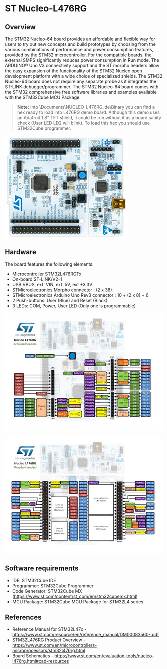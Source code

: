 # ST Nucleo-L476RG

## Overview

The STM32 Nucleo-64 board provides an affordable and flexible way for users to try out new concepts and build prototypes by choosing from the various combinations 
of performance and power consumption features, provided by the STM32 microcontroller. For the compatible boards, the external SMPS significantly reduces power consumption 
in Run mode. The ARDUINO® Uno V3 connectivity support and the ST morpho headers allow the easy expansion of the functionality of the STM32 Nucleo open development platform 
with a wide choice of specialized shields. The STM32 Nucleo-64 board does not require any separate probe as it integrates the ST-LINK debugger/programmer. 
The STM32 Nucleo-64 board comes with the STM32 comprehensive free software libraries and examples available with the STM32Cube MCU Package.

> **Note:** 
> Into \Documents\NUCLEO-L476RG_de\Binary you can find a hex ready to load into L476RG demo board. Although this demo uses an Adafruit 1.8" TFT shield, it could be run without 
> it as a board sanity check (User LED LD2 will blink). To load this hex you should use STM32Cube programmer.

![Board](Images/board.jpg)

## Hardware

The board features the following elements:

+ Microcontroller STM32L476RGTx
+ On-board ST-LINK/V2-1 
+ USB VBUS, ext. VIN, ext. 5V, ext +3.3V 
+ STMicroelectronics Morpho connector : (2 x 38) 
+ STMicroelectronics Arduino Uno Rev3 connector : 10 + (2 x 8) + 6 
+ 2 Push-buttons: User (Blue) and Reset (Black) 
+ 3 LEDs: COM, Power, User LED (Only one is programmable)

![Board Arduino Uno V3 Connector](Images/nucleo_l476rg_arduino.jpg)

![Board ST Morpho header](Images/nucleo_l476rg_morpho.jpg)


## Software requirements
+ IDE: STM32Cube IDE
+ Programmer: STM32Cube Programmer
+ Code Generator: STM32Cube MX (https://www.st.com/content/st_com/en/stm32cubemx.html)
+ MCU Package: STM32Cube MCU Package for STM32L4 series


## References
+ Reference Manual for STM32L47x - https://www.st.com/resource/en/reference_manual/DM00083560-.pdf
+ STM32L476RG Product Overview - https://www.st.com/en/microcontrollers-microprocessors/stm32l476rg.html
+ Board Schematics - https://www.st.com/en/evaluation-tools/nucleo-l476rg.html#cad-resources

